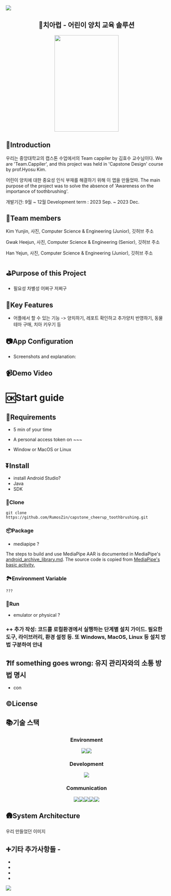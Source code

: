 <img src="https://capsule-render.vercel.app/api?type=wave&color=D7E9FF&height=300&section=header&text=Cheer-Up%20&fontSize=90&fontColor=489BF9" />

<div align="center">

## 🦷치아럽 - 어린이 양치 교육 솔루션

<img src="https://github.com/RumosZin/capstone_cheerup_toothbrushing/assets/80732503/702dd54e-dff5-4c39-a9e0-379aa7f12a8d" width="200" height="300">

</div>

## 🧐Introduction

우리는 중앙대학교의 캡스톤 수업에서의 Team cappiler by 김효수 교수님이다.
We are 'Team.Cappiler', and this project was held in 'Capstone Design' course by prof.Hyosu Kim.

어린이 양치에 대한 중요성 인식 부재를 해결하기 위해 이 앱을 만들었따.
The main purpose of the project was to solve the absence of 'Awareness on the importance of toothbrushing'.

개발기간: 9월 ~ 12월
Development term : 2023 Sep. ~ 2023 Dec.



## 👥Team members

Kim Yunjin, 사진, Computer Science & Engineering (Junior), 깃허브 주소

Gwak Heejun, 사진, Computer Science & Engineering (Senior), 깃허브 주소

Han Yejun, 사진, Computer Science & Engineering (Junior), 깃허브 주소



## ⛳Purpose of this Project

- 필요성 차별성 어쩌구 저쩌구 




## 🔑Key Features

- 어플에서 할 수 있는 기능 -> 양치하기, 레포트 확인하고 추가양치 반영하기, 동물 테마 구매, 치아 키우기 등



## 📷App Configuration

- Screenshots and explanation:



## 📹Demo Video




# 🆗Start guide

## 🔻Requirements

- 5 min of your time

- A personal access token on ~~~

- Window or MacOS or Linux


## ⏬Install

- install Android Studio?
- Java
- SDK


### 👬Clone

```
git clone https://github.com/RumosZin/capstone_cheerup_toothbrushing.git
```



### 📦Package

- mediapipe ?

The steps to build and use MediaPipe AAR is documented in MediaPipe's [android_archive_library.md](https://google.github.io/mediapipe/getting_started/android_archive_library.html). The source code is copied from [MediaPipe's basic activity.](https://github.com/google/mediapipe/blob/master/mediapipe/examples/android/src/java/com/google/mediapipe/apps/basic/MainActivity.java)



### 🏞️Environment Variable

```
???
```



### 🏃Run

- emulator or physical ?




### ++ 추가 작성: 코드를 로컬환경에서 실행하는 단계별 설치 가이드. 필요한 도구, 라이브러리, 환경 설정 등. 또 Windows, MacOS, Linux 등 설치 방법 구분하여 안내



## ❓If something goes wrong: 유지 관리자와의 소통 방법 명시

- con


## ©️License



## 📚기술 스택

<div align='center'>

### Environment

<img src="https://img.shields.io/badge/Android Studio-3DDC84?style=for-the-badge&logo=Android&logoColor=white"><img src="https://img.shields.io/badge/github-181717?style=for-the-badge&logo=github&logoColor=white">

### Development

<img src="https://img.shields.io/badge/Java-007396?style=for-the-badge&logo=Java&logoColor=white">

### Communication

<img src="https://img.shields.io/badge/Slack-4A154B?style=for-the-badge&logo=slack&logoColor=white"><img src="https://img.shields.io/badge/Notion-000000?style=for-the-badge&logo=Notion&logoColor=white"><img src="https://img.shields.io/badge/Discord-5865F2?style=for-the-badge&logo=Discord&logoColor=white"><img src="https://img.shields.io/badge/Google Meet-00897B?style=for-the-badge&logo=Google Meet&logoColor=white"><img src="https://img.shields.io/badge/Figma-F24E1E?style=for-the-badge&logo=Figma&logoColor=white">
</div>


## 🛖System Architecture

우리 만들었던 이미지



## ➕기타 추가사항들 - 

-
-
-
-

<img src="https://capsule-render.vercel.app/api?type=wave&color=D7E9FF&height=300&section=footer&fontSize=90" />
